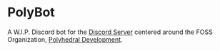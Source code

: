# PolyBot

A W.I.P. Discord bot for the [Discord Server](https://discord.dfsek.com) centered around the FOSS Organization,
[Polyhedral Development](https://github.com/PolyhedralDev).
